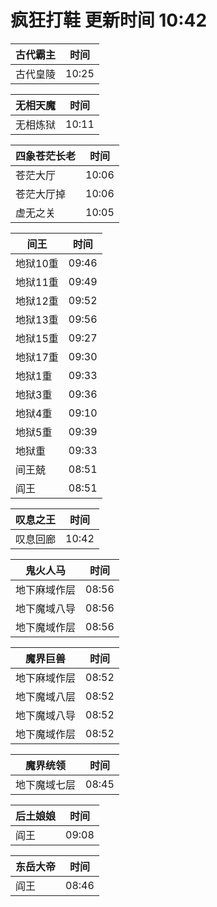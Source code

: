 # 疯狂打鞋 更新时间 10:42

| 古代霸主   | 时间    |
|--------|-------|
| 古代皇陵 | 10:25 |

| 无相天魔   | 时间    |
|--------|-------|
| 无相炼狱 | 10:11 |

| 四象苍茫长老   | 时间    |
|--------|-------|
| 苍茫大厅 | 10:06 |
| 苍茫大厅掉 | 10:06 |
| 虚无之关 | 10:05 |

| 间王   | 时间    |
|--------|-------|
| 地狱10重 | 09:46 |
| 地狱11重 | 09:49 |
| 地狱12重 | 09:52 |
| 地狱13重 | 09:56 |
| 地狱15重 | 09:27 |
| 地狱17重 | 09:30 |
| 地狱1重 | 09:33 |
| 地狱3重 | 09:36 |
| 地狱4重 | 09:10 |
| 地狱5重 | 09:39 |
| 地狱重 | 09:33 |
| 间王兢 | 08:51 |
| 阎王 | 08:51 |

| 叹息之王   | 时间    |
|--------|-------|
| 叹息回廊 | 10:42 |

| 鬼火人马   | 时间    |
|--------|-------|
| 地下麻域作层 | 08:56 |
| 地下魔域八导 | 08:56 |
| 地下魔域作层 | 08:56 |

| 魔界巨兽   | 时间    |
|--------|-------|
| 地下麻域作层 | 08:52 |
| 地下魔域八层 | 08:52 |
| 地下魔域八导 | 08:52 |
| 地下魔域作层 | 08:52 |

| 魔界统领   | 时间    |
|--------|-------|
| 地下魔域七层 | 08:45 |

| 后土娘娘   | 时间    |
|--------|-------|
| 阎王 | 09:08 |

| 东岳大帝   | 时间    |
|--------|-------|
| 阎王 | 08:46 |